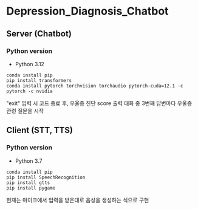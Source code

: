 # Depression_Diagnosis_Chatbot

## Server (Chatbot)
### Python version
* Python 3.12
  
```
conda install pip
pip install transformers
conda install pytorch torchvision torchaudio pytorch-cuda=12.1 -c pytorch -c nvidia

```

"exit" 입력 시 코드 종료 후, 우울증 진단 score 출력
대화 중 3번째 답변마다 우울증 관련 질문을 시작


## Client (STT, TTS)
### Python version
* Python 3.7

```
conda install pip
pip install SpeechRecognition
pip install gtts
pip install pygame

```

현재는 마이크에서 입력을 받은대로 음성을 생성하는 식으로 구현